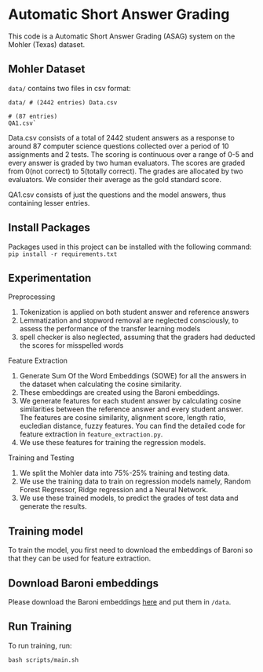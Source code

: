 # Automatic Short Answer Grading

This code is a Automatic Short Answer Grading (ASAG) system on the Mohler (Texas) dataset.

## Mohler Dataset

`data/` contains two files in csv format:

`data/
    # (2442 entries)
    Data.csv`

    # (87 entries)
    QA1.csv`

Data.csv consists of a total of 2442 student answers as a response to around 87 computer science questions collected over a period of 10 assignments and 2 tests.
The scoring is continuous over a range of 0-5 and every answer is graded by two human evaluators. The scores are graded from 0(not correct) to 5(totally correct). The grades are allocated by two evaluators. 
We consider their average as the gold standard score.

QA1.csv consists of just the questions and the model answers, thus containing lesser entries.

## Install Packages

Packages used in this project can be installed with the following command:
`pip install -r requirements.txt`

## Experimentation

Preprocessing
1. Tokenization is applied on both student answer and reference answers
2. Lemmatization and stopword removal are neglected consciously, to assess the performance of the transfer learning models
3. spell checker is also neglected, assuming that the graders had deducted the scores for misspelled words

Feature Extraction
1. Generate Sum Of the Word Embeddings (SOWE) for all the answers in the dataset when calculating the cosine similarity.
2. These embeddings are created using the Baroni embeddings.
3. We generate features for each student answer by calculating cosine similarities between the reference answer and every student answer. The features are cosine similarity, alignment score, length ratio, eucledian distance, fuzzy features. You can find the detailed code for feature extraction in `feature_extraction.py`.
5. We use these features for training the regression models.

Training and Testing
1. We split the Mohler data into 75%-25% training and testing data.
2. We use the training data to train on regression models namely, Random Forest Regressor, Ridge regression and a Neural Network.
3. We use these trained models, to predict the grades of test data and generate the results.

## Training model

To train the model, you first need to download the embeddings of Baroni so that they can be used for feature extraction.

## Download Baroni embeddings
Please download the Baroni embeddings [here](https://osf.io/489he/wiki/dcp_cbow/) and put them in `/data`.

## Run Training

To run training, run:

`bash scripts/main.sh`
